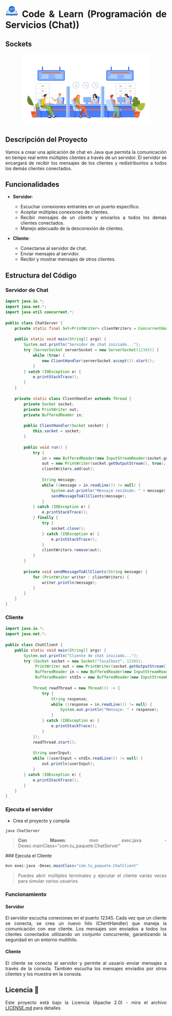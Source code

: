 <div align="justify">

# <img src=../../../images/coding-book.png width="40"> Code & Learn (Programación de Servicios (Chat))

## Sockets

<div align="center">
<img src=images/client-request.png width="400">
</div>

## Descripción del Proyecto

Vamos a crear una aplicación de chat en Java que permita la comunicación en tiempo real entre múltiples clientes a través de un servidor. El servidor se encargará de recibir los mensajes de los clientes y redistribuirlos a todos los demás clientes conectados.

## Funcionalidades

- **Servidor**:
  - Escuchar conexiones entrantes en un puerto específico.
  - Aceptar múltiples conexiones de clientes.
  - Recibir mensajes de un cliente y enviarlos a todos los demás clientes conectados.
  - Manejo adecuado de la desconexión de clientes.

- **Cliente**:
  - Conectarse al servidor de chat.
  - Enviar mensajes al servidor.
  - Recibir y mostrar mensajes de otros clientes.

## Estructura del Código

### Servidor de Chat

```java
import java.io.*;
import java.net.*;
import java.util.concurrent.*;

public class ChatServer {
    private static final Set<PrintWriter> clientWriters = ConcurrentHashMap.newKeySet();

    public static void main(String[] args) {
        System.out.println("Servidor de chat iniciado...");
        try (ServerSocket serverSocket = new ServerSocket(12345)) {
            while (true) {
                new ClientHandler(serverSocket.accept()).start();
            }
        } catch (IOException e) {
            e.printStackTrace();
        }
    }

    private static class ClientHandler extends Thread {
        private Socket socket;
        private PrintWriter out;
        private BufferedReader in;

        public ClientHandler(Socket socket) {
            this.socket = socket;
        }

        public void run() {
            try {
                in = new BufferedReader(new InputStreamReader(socket.getInputStream()));
                out = new PrintWriter(socket.getOutputStream(), true);
                clientWriters.add(out);

                String message;
                while ((message = in.readLine()) != null) {
                    System.out.println("Mensaje recibido: " + message);
                    sendMessageToAllClients(message);
                }
            } catch (IOException e) {
                e.printStackTrace();
            } finally {
                try {
                    socket.close();
                } catch (IOException e) {
                    e.printStackTrace();
                }
                clientWriters.remove(out);
            }
        }

        private void sendMessageToAllClients(String message) {
            for (PrintWriter writer : clientWriters) {
                writer.println(message);
            }
        }
    }
}
```

### Cliente

```java
import java.io.*;
import java.net.*;

public class ChatClient {
    public static void main(String[] args) {
        System.out.println("Cliente de chat iniciado...");
        try (Socket socket = new Socket("localhost", 12345);
             PrintWriter out = new PrintWriter(socket.getOutputStream(), true);
             BufferedReader in = new BufferedReader(new InputStreamReader(socket.getInputStream()));
             BufferedReader stdIn = new BufferedReader(new InputStreamReader(System.in))) {

            Thread readThread = new Thread(() -> {
                try {
                    String response;
                    while ((response = in.readLine()) != null) {
                        System.out.println("Mensaje: " + response);
                    }
                } catch (IOException e) {
                    e.printStackTrace();
                }
            });
            readThread.start();

            String userInput;
            while ((userInput = stdIn.readLine()) != null) {
                out.println(userInput);
            }
        } catch (IOException e) {
            e.printStackTrace();
        }
    }
}
```

### Ejecuta el servidor

- Crea el proyecto y compila

```java
java ChatServer
```

> **Con Maven**: mvn exec:java -Dexec.mainClass="com.tu_paquete.ChatServer"

### Ejecuta el Cliente

```java
mvn exec:java -Dexec.mainClass="com.tu_paquete.ChatClient"
```

> Puedes abrir múltiples terminales y ejecutar el cliente varias veces para simular varios usuarios.

### Funcionamiento

#### Servidor

El servidor escucha conexiones en el puerto 12345. Cada vez que un cliente se conecta, se crea un nuevo hilo (ClientHandler) que maneja la comunicación con ese cliente. Los mensajes son enviados a todos los clientes conectados utilizando un conjunto concurrente, garantizando la seguridad en un entorno multihilo.

#### Cliente

El cliente se conecta al servidor y permite al usuario enviar mensajes a través de la consola. También escucha los mensajes enviados por otros clientes y los muestra en la consola.

## Licencia 📄

Este proyecto está bajo la Licencia (Apache 2.0) - mira el archivo [LICENSE.md](../../../LICENSE) para detalles

</div>